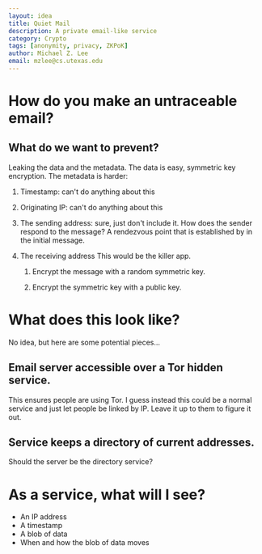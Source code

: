 ```yaml
---
layout: idea
title: Quiet Mail
description: A private email-like service
category: Crypto
tags: [anonymity, privacy, ZKPoK]
author: Michael Z. Lee
email: mzlee@cs.utexas.edu
---
```


# How do you make an untraceable email?


## What do we want to prevent?


Leaking the data and the metadata.  The data is easy, symmetric key
encryption.  The metadata is harder:

1. Timestamp:
  can't do anything about this

2. Originating IP:
  can't do anything about this

3. The sending address:
  sure, just don't include it.  How does the sender respond to the
  message?  A rendezvous point that is established by in the initial
  message.
  
4. The receiving address
  This would be the killer app.

   1. Encrypt the message with a random symmetric key.

   2. Encrypt the symmetric key with a public key.

# What does this look like?

No idea, but here are some potential pieces...

## Email server accessible over a Tor hidden service.

This ensures people are using Tor.  I guess instead this could be a
normal service and just let people be linked by IP.  Leave it up to
them to figure it out.

## Service keeps a directory of current addresses.

Should the server be the directory service?

# As a service, what will I see?

* An IP address
* A timestamp
* A blob of data
* When and how the blob of data moves
